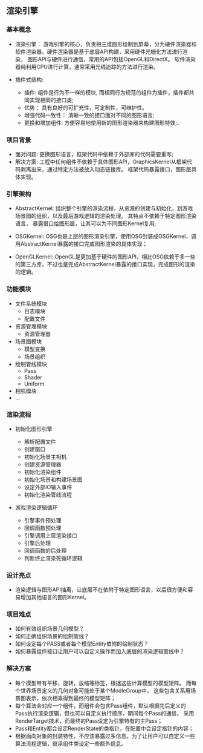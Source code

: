 
## 渲染引擎

### 基本概念

* 渲染引擎： 游戏引擎的核心，负责把三维图形绘制到屏幕，分为硬件渲染器和软件渲染器。硬件渲染器是基于底层API构建，采用硬件光栅化方法进行渲染，
图形API与硬件进行通信，常用的API包括OpenGL和DirectX。 软件渲染器纯利用CPU进行计算，通常采用光线追踪的方法进行渲染。


* 插件式结构: 
	* 插件: 组件是行为不一样的模块, 而相同行为规范的组件为插件，插件都共同实现相同的接口类;
	* 优势： 具有良好的可扩充性，可定制性，可维护性。
	* 增强代码一致性： 清晰一致的接口面对不同的图形语言;
	* 更换和增加组件: 方便容易地使用新的图形渲染器来构建图形特效;、

### 项目背景
* 面对问题: 更换图形语言，框架代码中依赖于外部库的代码需要重写;
* 解决方案: 工程中任何组件不依赖于具体图形API，GraphicsKernel从框架代码剥离出来，通过特定方法被放入动态链接库。 框架代码暴露接口，图形层具体实现。


### 引擎架构

* AbstractKernel: 组织整个引擎的渲染流程，从资源的创建与初始化，到游戏场景图的组织，以及最后游戏逻辑的渲染处理。 其特点不依赖于特定图形渲染语言，
暴露借口给图形层，让其可以为不同图形Kernel复用;

* OSGKernel: OSG也是上层的图形渲染引擎，使用OSG封装成OSGKernel，调用AbstractKernel暴露的接口完成图形渲染的具体实现；

* OpenGLKernel: OpenGL是更加基于硬件的图形API，相比OSG依赖于多一些的第三方库，不过也是完成AbstractKernel暴露的接口实现，完成图形的渲染的逻辑。


### 功能模块

* 文件系统模块
	* 日志模块
	* 配置文件
* 资源管理模块
	* 资源管理器
* 场景图模块
	* 模型变换
	* 场景组织
* 绘制管线模块
	* Pass
	* Shader
	* Uniform
* 相机模块
* ...

### 渲染流程

* 初始化图形引擎
	* 解析配置文件
	* 创建窗口
	* 初始化场景主相机
	* 创建资源管理器
	* 初始化渲染组件
	* 初始化场景和构建场景图
	* 设定外部IO输入事件
	* 初始化渲染管线流程

* 游戏渲染逻辑循环
	* 引擎事件预处理
	* 回调函数预处理
	* 引擎调用上层渲染接口
	* 引擎后处理
	* 回调函数的后处理
	* 判断终止渲染死循环逻辑

###  设计亮点

* 渲染逻辑与图形API抽离，让底层不在依附于特定图形语言，以后很方便和容易增加其他语言的图形Kernel。

### 项目难点

* 如何有效组织场景几何模型？
* 如何正确组织场景的绘制管线？
* 如何设定每个PASS或者每个模型Entity依附的绘制状态？
* 如何暴露组件接口让用户可以自定义操作而加入底层的渲染逻辑管线中？

### 解决方案

* 每个模型带有平移，旋转，放缩等标签，根据这些计算模型的模型矩阵。 而每个世界场景定义的几何对象可能处于某个ModleGroup中，
这些包含关系用场景图表示，依次相乘得到最终的模型矩阵；
* 每个算法会对应一个组件，而组件会包含Pass组件，默认根据先后定义的Pass执行渲染逻辑，但也可以自定义执行顺序。期间每个Pass的通信，
采用RenderTarget技术，而最终的Pass设定为引擎特有的主Pass；
* Pass和Entity都会设定RenderState的类指针，在配置中会设定指针的内容；
* 根据面向对象的封装特性，不应该暴露过多信息。为了让用户可以自定义一些算法流程逻辑，继承组件类设定一些额外信息。